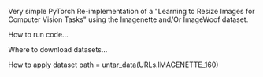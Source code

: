 Very simple PyTorch Re-implementation of a  "Learning to Resize Images for Computer Vision Tasks" using the Imagenette and/Or ImageWoof dataset. 





How to run code...


Where to download datasets...



How to apply dataset
    path = untar_data(URLs.IMAGENETTE_160)
